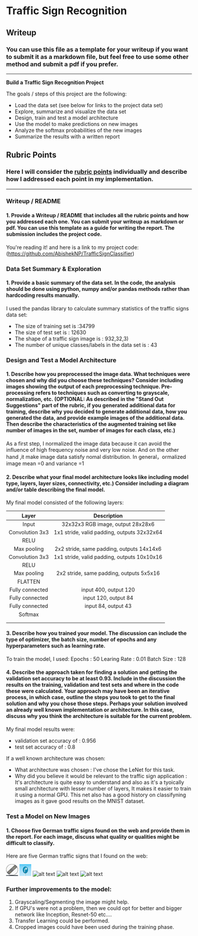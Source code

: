 # **Traffic Sign Recognition** 

## Writeup

### You can use this file as a template for your writeup if you want to submit it as a markdown file, but feel free to use some other method and submit a pdf if you prefer.

---

**Build a Traffic Sign Recognition Project**

The goals / steps of this project are the following:
* Load the data set (see below for links to the project data set)
* Explore, summarize and visualize the data set
* Design, train and test a model architecture
* Use the model to make predictions on new images
* Analyze the softmax probabilities of the new images
* Summarize the results with a written report


[//]: # (Image References)

[image1]: ./train.jpg "Visualization"
[image2]: ./test-data/end.jpg "Traffic Sign 1"
[image3]: ./test-data/right.jpg "Traffic Sign 2"
[image4]: ./test-data/traffic.png "Traffic Sign 3"
[image5]: ./test-data/work.png "Traffic Sign 4"
[image6]: ./test-data/yield.png "Traffic Sign 5"


## Rubric Points
### Here I will consider the [rubric points](https://review.udacity.com/#!/rubrics/481/view) individually and describe how I addressed each point in my implementation.  

---
### Writeup / README

#### 1. Provide a Writeup / README that includes all the rubric points and how you addressed each one. You can submit your writeup as markdown or pdf. You can use this template as a guide for writing the report. The submission includes the project code.

You're reading it! and here is a link to my project code:(https://github.com/AbishekNP/TrafficSignClassifier)

### Data Set Summary & Exploration

#### 1. Provide a basic summary of the data set. In the code, the analysis should be done using python, numpy and/or pandas methods rather than hardcoding results manually.

I used the pandas library to calculate summary statistics of the traffic
signs data set:

* The size of training set is :34799
* The size of test set is : 12630
* The shape of a traffic sign image is : 932,32,3)
* The number of unique classes/labels in the data set is : 43



### Design and Test a Model Architecture

#### 1. Describe how you preprocessed the image data. What techniques were chosen and why did you choose these techniques? Consider including images showing the output of each preprocessing technique. Pre-processing refers to techniques such as converting to grayscale, normalization, etc. (OPTIONAL: As described in the "Stand Out Suggestions" part of the rubric, if you generated additional data for training, describe why you decided to generate additional data, how you generated the data, and provide example images of the additional data. Then describe the characteristics of the augmented training set like number of images in the set, number of images for each class, etc.)

As a first step, I normalized the image data because it can avoid the influence of  high frequency noise and very low noise. And on the other hand ,it make image data satisfy  nomal distribution. In general，ormalized image mean =0 and variance =1

 
#### 2. Describe what your final model architecture looks like including model type, layers, layer sizes, connectivity, etc.) Consider including a diagram and/or table describing the final model.

My final model consisted of the following layers:

| Layer         		|     Description	        					| 
|:---------------------:|:---------------------------------------------:| 
| Input         		| 32x32x3 RGB image, output 28x28x6				| 
| Convolution 3x3     	| 1x1 stride, valid padding, outputs 32x32x64 	|
| RELU					|												|
| Max pooling	      	| 2x2 stride,  same padding, outputs 14x14x6 	|
| Convolution 3x3     	| 1x1 stride, valid padding, outputs 10x10x16 	|
| RELU					|												|
| Max pooling			| 2x2 stride,  same padding, outputs 5x5x16 	|
| FLATTEN				|												|
| Fully connected		| input 400, output 120							|
| Fully connected		| input 120, output 84							|
| Fully connected		| input 84, output 43							|
| Softmax				| 												|
|						|												|
|						|												|
 


#### 3. Describe how you trained your model. The discussion can include the type of optimizer, the batch size, number of epochs and any hyperparameters such as learning rate.

To train the model, I used:
Epochs : 50
Learing Rate :  0.01
Batch Size : 128


#### 4. Describe the approach taken for finding a solution and getting the validation set accuracy to be at least 0.93. Include in the discussion the results on the training, validation and test sets and where in the code these were calculated. Your approach may have been an iterative process, in which case, outline the steps you took to get to the final solution and why you chose those steps. Perhaps your solution involved an already well known implementation or architecture. In this case, discuss why you think the architecture is suitable for the current problem.

My final model results were:
* validation set accuracy of : 0.956
* test set accuracy of : 0.8


If a well known architecture was chosen:
* What architecture was chosen : I've chose the LeNet for this task.
* Why did you believe it would be relevant to the traffic sign application : It's architecture is quite easy to understand and      also as it's a tyoically small architecture with lesser number of    layers, It makes it easier to train it using a normal GPU. This net also has a good history on classifyning images as it gave good results on the MNIST dataset.

 

### Test a Model on New Images

#### 1. Choose five German traffic signs found on the web and provide them in the report. For each image, discuss what quality or qualities might be difficult to classify.

Here are five German traffic signs that I found on the web:

![alt text][image2] ![alt text][image3] ![alt text][image4] 
![alt text][image5] ![alt text][image6]

### Further improvements to the model:

1) Grayscaling/Segmenting the image might help.
2) If GPU's were not a problem, then we could opt for better and bigger network like Inception, Resnet-50 etc....
3) Transfer Learning could be performed.
4) Cropped images could have been used during the training phase.